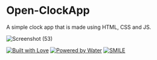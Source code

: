 # Open-ClockApp
A simple clock app that is made using HTML, CSS and JS.

![Screenshot (53)](https://user-images.githubusercontent.com/87578584/147416582-a30a4386-ca2d-49bf-a179-6893646b500f.png)

[![Built with Love](https://forthebadge.com/images/badges/built-with-love.svg)](https://github.com/Ayush7614) [![Powered by Water](https://forthebadge.com/images/badges/powered-by-water.svg)](https://github.com/markandey007) [![SMILE](https://forthebadge.com/images/badges/makes-people-smile.svg)](https://github.com/markandey007)

